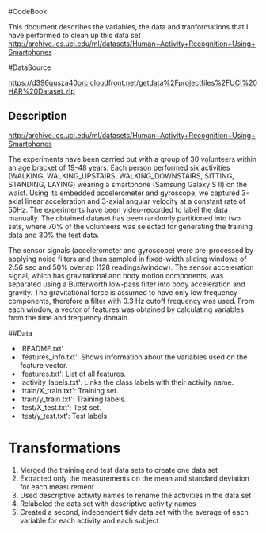 #CodeBook

This document describes the variables, the data and tranformations that I have performed to clean up this data set http://archive.ics.uci.edu/ml/datasets/Human+Activity+Recognition+Using+Smartphones 

#DataSource

https://d396qusza40orc.cloudfront.net/getdata%2Fprojectfiles%2FUCI%20HAR%20Dataset.zip 

## Description

http://archive.ics.uci.edu/ml/datasets/Human+Activity+Recognition+Using+Smartphones 

The experiments have been carried out with a group of 30 volunteers within an age bracket of 19-48 years. Each person performed six activities (WALKING, WALKING_UPSTAIRS, WALKING_DOWNSTAIRS, SITTING, STANDING, LAYING) wearing a smartphone (Samsung Galaxy S II) on the waist. Using its embedded accelerometer and gyroscope, we captured 3-axial linear acceleration and 3-axial angular velocity at a constant rate of 50Hz. The experiments have been video-recorded to label the data manually. The obtained dataset has been randomly partitioned into two sets, where 70% of the volunteers was selected for generating the training data and 30% the test data.

The sensor signals (accelerometer and gyroscope) were pre-processed by applying noise filters and then sampled in fixed-width sliding windows of 2.56 sec and 50% overlap (128 readings/window). The sensor acceleration signal, which has gravitational and body motion components, was separated using a Butterworth low-pass filter into body acceleration and gravity. The gravitational force is assumed to have only low frequency components, therefore a filter with 0.3 Hz cutoff frequency was used. From each window, a vector of features was obtained by calculating variables from the time and frequency domain.

##Data

- 'README.txt'
- 'features_info.txt': Shows information about the variables used on the feature vector.
- 'features.txt': List of all features.
- 'activity_labels.txt': Links the class labels with their activity name.
- 'train/X_train.txt': Training set.
- 'train/y_train.txt': Training labels.
- 'test/X_test.txt': Test set.
- 'test/y_test.txt': Test labels.

# Transformations

1. Merged the training and test data sets to create one data set
2. Extracted only the measurements on the mean and standard deviation for each measurement
3. Used descriptive activity names to rename the activities in the data set
4. Relabeled the data set with descriptive activity names
5. Created a second, independent tidy data set with the average of each variable for each activity and each subject
